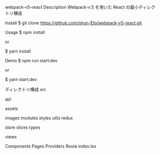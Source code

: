 webpack-v5-react Description Webpack-v.5 を用いた React の最小ディレクトリ構成

Install $ git clone https://github.com/shun-Eto/webpack-v5-react.git

Usage $ npm install

or

$ yarn install

Demo $ npm run start:dev

or

$ yarn start:dev

ディレクトリ構成 src

api

assets

images modules styles utils redux

store slices types

views

Components Pages Providers Route index.tsx